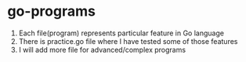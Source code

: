 # go-programs

1. Each file(program) represents particular feature in Go language
2. There is practice.go file where I have tested some of those features 
3. I will add more file for advanced/complex programs
